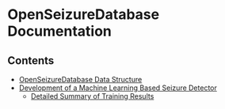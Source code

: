 # OpenSeizureDatabase Documentation

## Contents

  * [OpenSeizureDatabase Data Structure](./Data_Structure.md)
  * [Development of a Machine Learning Based Seizure Detector](./MachineLearningSD_Dev.md)
    * [Detailed Summary of Training Results](./ResultsSummary.md)